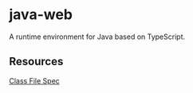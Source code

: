# java-web

A runtime environment for Java based on TypeScript.

## Resources

[Class File Spec](https://docs.oracle.com/javase/specs/jvms/se19/html/jvms-2.html#jvms-2.1)